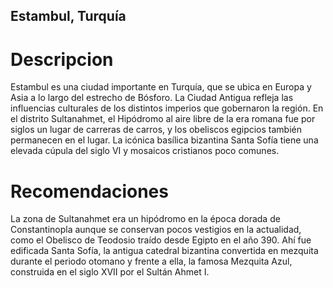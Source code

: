 ## Estambul, Turquía

# Descripcion
Estambul es una ciudad importante en Turquía, que se ubica en Europa y Asia a lo largo del estrecho de Bósforo. La Ciudad Antigua refleja las influencias culturales de los distintos imperios que gobernaron la región. En el distrito Sultanahmet, el Hipódromo al aire libre de la era romana fue por siglos un lugar de carreras de carros, y los obeliscos egipcios también permanecen en el lugar. La icónica basílica bizantina Santa Sofía tiene una elevada cúpula del siglo VI y mosaicos cristianos poco comunes.

# Recomendaciones
La zona de Sultanahmet era un hipódromo en la época dorada de Constantinopla aunque se conservan pocos vestigios en la actualidad, como el Obelisco de Teodosio traído desde Egipto en el año 390. Ahí fue edificada Santa Sofía, la antigua catedral bizantina convertida en mezquita durante el periodo otomano y frente a ella, la famosa Mezquita Azul, construida en el siglo XVII por el Sultán Ahmet I.
